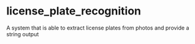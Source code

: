 # license_plate_recognition
A system that is able to extract license plates from photos and provide a string output
